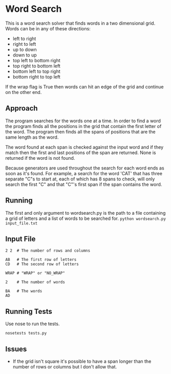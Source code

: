 Word Search
===========

This is a word search solver that finds words in a two dimensional grid. Words
can be in any of these directions:

* left to right
* right to left
* up to down
* down to up
* top left to bottom right
* top right to bottom left
* bottom left to top right
* bottom right to top left

If the wrap flag is True then words can hit an edge of the grid and continue on
the other end.


Approach
---------
The program searches for the words one at a time. In order to find a word the
program finds all the positions in the grid that contain the first letter of the
word. The program then finds all the spans of positions that are the same
length as the word.


The word found at each span is checked against the input word and if they match
then the first and last positions of the span are returned. None is returned if
the word is not found.

Because generators are used throughout the search for each word ends as soon as
it's found. For example, a search for the word 'CAT' that has three separate
"C"s to start at, each of which has 8 spans to check, will only search the first
"C" and that "C"'s first span if the span contains the word.


Running
-------
The first and only argument to wordsearch.py is the path to a file containing 
a grid of letters and a list of words to be searched for.
```python wordsearch.py input_file.txt```


Input File
----------
```
2 2  # The number of rows and columns

AB   # The first row of letters
CD   # The second row of letters

WRAP # "WRAP" or "NO_WRAP"

2    # The number of words

BA   # The words
AD
```


Running Tests
-------------
Use nose to run the tests.

```nosetests tests.py```


Issues
------
* If the grid isn't square it's possible to have a span longer than the number
  of rows or columns but I don't allow that.
